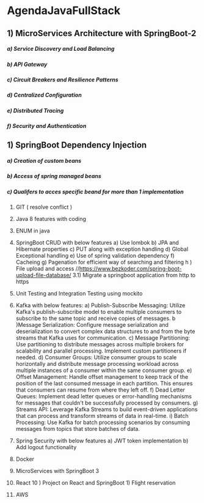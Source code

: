 # AgendaJavaFullStack

## 1) MicroServices Architecture with SpringBoot-2
##### a) Service Discovery and Load Balancing
##### b) API Gateway
##### c) Circuit Breakers and Resilience Patterns
##### d) Centralized Configuration
##### e) Distributed Tracing
##### f) Security and Authentication

## 1) SpringBoot Dependency Injection
##### a) Creation of custom beans
##### b) Access of spring managed beans
##### c) Qualifers to acces specific beand for more than 1 implementation
 1) GIT ( resolve conflict )
 2) Java 8 features with coding
 3) ENUM in java
 3) SpringBoot CRUD with below features
        a) Use lombok
        b) JPA and Hibernate properties
        c) PUT along with exception handling
        d) Global Exceptional handling
        e) Use of spring validation dependency 
        f) Cacheing
        g) Pagenation for efficient way of searching and filtering
        h ) File upload and access //https://www.bezkoder.com/spring-boot-upload-file-database/
 3.1) Migrate a springboot application from http to https
 4) Unit Testing and Integration Testing using mockito
 5) Kafka with below features:
      a) Publish-Subscribe Messaging:
      Utilize Kafka's publish-subscribe model to enable multiple consumers to subscribe to the same topic and receive copies of messages.
      b )Message Serialization:
      Configure message serialization and deserialization to convert complex data structures to and from the byte streams that Kafka uses for communication.
      c) Message Partitioning:
      Use partitioning to distribute messages across multiple brokers for scalability and parallel processing. Implement custom partitioners if needed.
      d) Consumer Groups:
      Utilize consumer groups to scale horizontally and distribute message processing workload across multiple instances of a consumer within the same consumer group.
      e) Offset Management:
      Handle offset management to keep track of the position of the last consumed message in each partition. This ensures that consumers can resume from where they left off.
      f) Dead Letter Queues:
      Implement dead letter queues or error-handling mechanisms for messages that couldn't be successfully processed by consumers.
      g) Streams API:
      Leverage Kafka Streams to build event-driven applications that can process and transform streams of data in real-time.
      i) Batch Processing:
      Use Kafka for batch processing scenarios by consuming messages from topics that store batches of data.

 6) Spring Security with below features
        a) JWT token implementation
        b) Add logout functionality
 7) Docker
 8) MicroServices with SpringBoot 3

 9) React
 10 ) Project on React and SpringBoot
        1) Flight reservation 
 11) AWS
        
